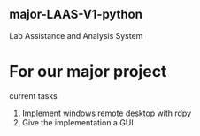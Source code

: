 ## major-LAAS-V1-python
Lab Assistance and Analysis System

# For our major project
current tasks
 1. Implement windows remote desktop with rdpy 
 2. Give the implementation a GUI
